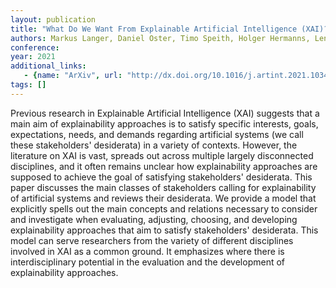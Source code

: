 ```yaml
---
layout: publication
title: "What Do We Want From Explainable Artificial Intelligence (XAI)? -- A Stakeholder Perspective on XAI and a Conceptual Model Guiding Interdisciplinary XAI Research"
authors: Markus Langer, Daniel Oster, Timo Speith, Holger Hermanns, Lena Kästner, Eva Schmidt, Andreas Sesing, Kevin Baum
conference: 
year: 2021
additional_links: 
   - {name: "ArXiv", url: "http://dx.doi.org/10.1016/j.artint.2021.103473"}
tags: []
---
```

Previous research in Explainable Artificial Intelligence (XAI) suggests that
a main aim of explainability approaches is to satisfy specific interests,
goals, expectations, needs, and demands regarding artificial systems (we call
these stakeholders' desiderata) in a variety of contexts. However, the
literature on XAI is vast, spreads out across multiple largely disconnected
disciplines, and it often remains unclear how explainability approaches are
supposed to achieve the goal of satisfying stakeholders' desiderata. This paper
discusses the main classes of stakeholders calling for explainability of
artificial systems and reviews their desiderata. We provide a model that
explicitly spells out the main concepts and relations necessary to consider and
investigate when evaluating, adjusting, choosing, and developing explainability
approaches that aim to satisfy stakeholders' desiderata. This model can serve
researchers from the variety of different disciplines involved in XAI as a
common ground. It emphasizes where there is interdisciplinary potential in the
evaluation and the development of explainability approaches.
